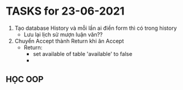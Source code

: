 # TASKS for 23-06-2021

1. Tạo database History và mỗi lần ai điền form thì có trong history
    - Lưu lại lịch sử mượn luận văn??
2. Chuyển Accept thành Return khi ân Accept
    - Return:
        - set available of table 'available' to false
        - 

## HỌC OOP